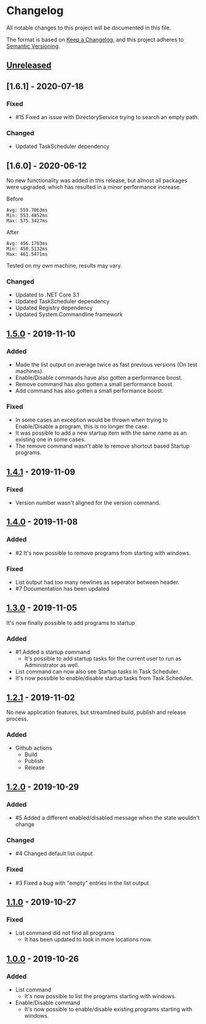 <!-- markdownlint-disable MD024 -->
# Changelog

All notable changes to this project will be documented in this file.

The format is based on [Keep a Changelog](https://keepachangelog.com/en/1.0.0/),
and this project adheres to [Semantic Versioning](https://semver.org/spec/v2.0.0.html).

## [Unreleased]

## [1.6.1] - 2020-07-18

### Fixed

- #15 Fixed an issue with DirectoryService trying to search an empty path.

### Changed

- Updated TaskScheduler dependency

## [1.6.0] -  2020-06-12

No new functionality was added in this release, but almost all packages were upgraded, which has resulted in a minor performance increase.

Before
```
Avg: 559.7063ms
Min: 553.4852ms
Max: 575.3427ms
```

After
```
Avg: 456.1703ms
Min: 450.5132ms
Max: 461.5471ms
```

Tested on my own machine, results may vary.

### Changed
- Updated to .NET Core 3.1
- Updated TaskScheduler dependency
- Updated Registry dependency
- Updated System.Commandline framework

## [1.5.0] - 2019-11-10

### Added

- Made the list output on average twice as fast previous versions (On test machines).
- Enable/Disable commands have also gotten a performance boost.
- Remove command has also gotten a small performance boost.
- Add command has also gotten a small performance boost.

### Fixed

- In some cases an exception would be thrown when trying to Enable/Disable a program, this is no longer the case.
- It was possible to add a new startup item with the same name as an existing one in some cases.
- The remove command wasn't able to remove shortcut based Startup programs.

## [1.4.1] - 2019-11-09

### Fixed

- Version number wasn't aligned for the version command.

## [1.4.0] - 2019-11-08

### Added

- #2 It's now possible to remove programs from starting with windows.

### Fixed

- List output had too many newlines as seperator between header.
- #7 Documentation has been updated

## [1.3.0] - 2019-11-05

It's now finally possible to add programs to startup

### Added

- #1 Added a startup command
  - It's possible to add startup tasks for the current user to run as Administrator as well.
- List command can now also see Startup tasks in Task Scheduler.
- It's now possible to enable/disable startup tasks from Task Scheduler.

## [1.2.1] - 2019-11-02

No new application features, but streamlined build, publish and release process.

### Added

- Github actions
  - Build
  - Publish
  - Release

## [1.2.0] - 2019-10-29

### Added

- #5 Added a different enabled/disabled message when the state wouldn't change

### Changed

- #4 Changed default list output

### Fixed

- #3 Fixed a bug with "empty" entries in the list output.

## [1.1.0] - 2019-10-27

### Fixed

- List command did not find all programs
  - It has been updated to look in more locations now.

## [1.0.0] - 2019-10-26

### Added

- List command
  - It's now possible to list the programs starting with windows.
- Enable/Disable command
  - It's now possible to enable/disable existing programs starting with windows.

[Unreleased]: https://github.com/Faustvii/StartupManager/compare/1.5.0...HEAD
[1.5.0]: https://github.com/Faustvii/StartupManager/compare/1.4.1...1.5.0
[1.4.1]: https://github.com/Faustvii/StartupManager/compare/1.4.0...1.4.1
[1.4.0]: https://github.com/Faustvii/StartupManager/compare/1.3.0...1.4.0
[1.3.0]: https://github.com/Faustvii/StartupManager/compare/1.2.1...1.3.0
[1.2.1]: https://github.com/Faustvii/StartupManager/compare/1.2.0...1.2.1
[1.2.0]: https://github.com/Faustvii/StartupManager/compare/1.1.0...1.2.0
[1.1.0]: https://github.com/Faustvii/StartupManager/compare/1.0.0...1.1.0
[1.0.0]: https://github.com/Faustvii/StartupManager/releases/tag/1.0.0

<!-- markdownlint-enable MD024-->